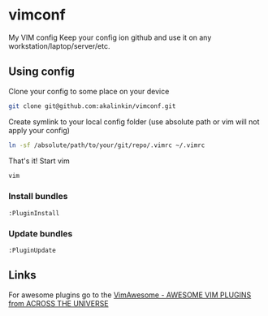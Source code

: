 # vimconf
My VIM config
Keep your config ion github and use it on any workstation/laptop/server/etc.

## Using config

Clone your config to some place on your device

```bash
git clone git@github.com:akalinkin/vimconf.git
```

Create symlink to your local config folder
(use absolute path or vim will not apply your config)

```bash
ln -sf /absolute/path/to/your/git/repo/.vimrc ~/.vimrc
```

That's it! 
Start vim

```bash
vim
```

### Install bundles

```
:PluginInstall
```
### Update bundles

```
:PluginUpdate
```

## Links

For awesome plugins go to the
[VimAwesome - AWESOME VIM PLUGINS from ACROSS THE UNIVERSE](http://vimawesome.com/)
